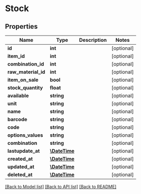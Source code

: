 # Stock

## Properties
Name | Type | Description | Notes
------------ | ------------- | ------------- | -------------
**id** | **int** |  | [optional] 
**item_id** | **int** |  | [optional] 
**combination_id** | **int** |  | [optional] 
**raw_material_id** | **int** |  | [optional] 
**item_on_sale** | **bool** |  | [optional] 
**stock_quantity** | **float** |  | [optional] 
**available** | **string** |  | [optional] 
**unit** | **string** |  | [optional] 
**name** | **string** |  | [optional] 
**barcode** | **string** |  | [optional] 
**code** | **string** |  | [optional] 
**options_values** | **string** |  | [optional] 
**combination** | **string** |  | [optional] 
**lastupdate_at** | [**\DateTime**](\DateTime.md) |  | [optional] 
**created_at** | [**\DateTime**](\DateTime.md) |  | [optional] 
**updated_at** | [**\DateTime**](\DateTime.md) |  | [optional] 
**deleted_at** | [**\DateTime**](\DateTime.md) |  | [optional] 

[[Back to Model list]](../../README.md#documentation-for-models) [[Back to API list]](../../README.md#documentation-for-api-endpoints) [[Back to README]](../../README.md)


